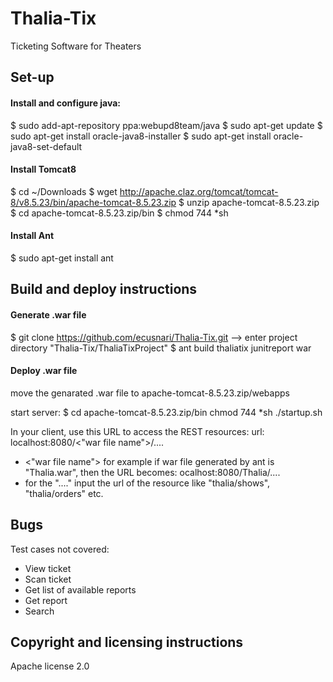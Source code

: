 # Thalia-Tix
Ticketing Software for Theaters 


## Set-up

#### Install and configure java:
$ sudo add-apt-repository ppa:webupd8team/java
$ sudo apt-get update
$ sudo apt-get install oracle-java8-installer
$ sudo apt-get install oracle-java8-set-default

#### Install Tomcat8
$ cd ~/Downloads
$ wget http://apache.claz.org/tomcat/tomcat-8/v8.5.23/bin/apache-tomcat-8.5.23.zip
$ unzip apache-tomcat-8.5.23.zip
$ cd apache-tomcat-8.5.23.zip/bin
$ chmod 744 *sh

#### Install Ant
$ sudo apt-get install ant

## Build and deploy instructions

#### Generate .war file
$ git clone https://github.com/ecusnari/Thalia-Tix.git
--> enter project directory "Thalia-Tix/ThaliaTixProject"
$ ant build thaliatix junitreport war

#### Deploy .war file
move the genarated .war file to apache-tomcat-8.5.23.zip/webapps

start server:
$ cd apache-tomcat-8.5.23.zip/bin
chmod 744 *sh
./startup.sh

In your client, use this URL to access the REST resources:
url: localhost:8080/<"war file name">/....
- <"war file name"> for example if war file generated by ant is "Thalia.war", then the URL becomes: ocalhost:8080/Thalia/....
- for the "...." input the url of the resource like "thalia/shows", "thalia/orders" etc.

## Bugs

Test cases not covered:
* View ticket
* Scan ticket
* Get list of available reports
* Get report
* Search


## Copyright and licensing instructions
Apache license 2.0